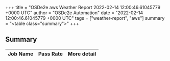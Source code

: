 +++
title = "OSDe2e aws Weather Report 2022-02-14 12:00:46.61045779 +0000 UTC"
author = "OSDe2e Automation"
date = "2022-02-14 12:00:46.61045779 +0000 UTC"
tags = ["weather-report", "aws"]
summary = "<table class=\"summary\"></table>"
+++
## Summary

| Job Name | Pass Rate | More detail |
|----------|-----------|-------------|




